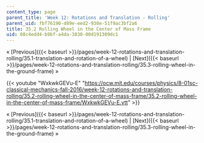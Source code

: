 ```yaml
---
content_type: page
parent_title: 'Week 12: Rotations and Translation - Rolling'
parent_uid: fbf76190-d89e-eed2-930e-51f9ac3bf2a6
title: 35.2 Rolling Wheel in the Center of Mass Frame
uid: 08c4edd4-b9bf-a4da-3830-00d191309dc1
---
```


« [Previous]({{< baseurl >}}/pages/week-12-rotations-and-translation-rolling/35.1-translation-and-rotation-of-a-wheel) | [Next]({{< baseurl >}}/pages/week-12-rotations-and-translation-rolling/35.3-rolling-wheel-in-the-ground-frame) »

{{< youtube "WxkwkGEVu-E" "https://ocw.mit.edu/courses/physics/8-01sc-classical-mechanics-fall-2016/week-12-rotations-and-translation-rolling/35.2-rolling-wheel-in-the-center-of-mass-frame/35.2-rolling-wheel-in-the-center-of-mass-frame/WxkwkGEVu-E.vtt" >}}

« [Previous]({{< baseurl >}}/pages/week-12-rotations-and-translation-rolling/35.1-translation-and-rotation-of-a-wheel) | [Next]({{< baseurl >}}/pages/week-12-rotations-and-translation-rolling/35.3-rolling-wheel-in-the-ground-frame) »